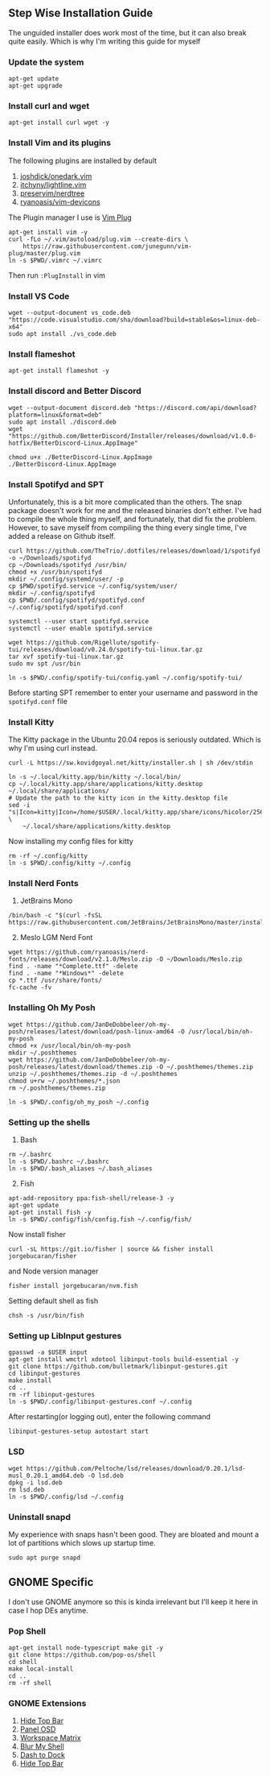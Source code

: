 ## Step Wise Installation Guide

The unguided installer does work most of the time, but it can also break quite easily. Which is why I'm writing this guide for myself

### Update the system

```
apt-get update
apt-get upgrade
```

### Install curl and wget

```
apt-get install curl wget -y
```

### Install Vim and its plugins

The following plugins are installed by default

1. [joshdick/onedark.vim](https://github.com/joshdick/onedark.vim)
2. [itchyny/lightline.vim](https://github.com/itchyny/lightline.vim)
3. [preservim/nerdtree](https://github.com/preservim/nerdtree)
4. [ryanoasis/vim-devicons](https://github.com/ryanoasis/vim-devicons)

The Plugin manager I use is [Vim Plug](https://github.com/junegunn/vim-plug)

```
apt-get install vim -y
curl -fLo ~/.vim/autoload/plug.vim --create-dirs \
    https://raw.githubusercontent.com/junegunn/vim-plug/master/plug.vim
ln -s $PWD/.vimrc ~/.vimrc
```

Then run `:PlugInstall` in vim

### Install VS Code

```
wget --output-document vs_code.deb "https://code.visualstudio.com/sha/download?build=stable&os=linux-deb-x64"
sudo apt install ./vs_code.deb
```

### Install flameshot

```
apt-get install flameshot -y
```

### Install discord and Better Discord

```
wget --output-document discord.deb "https://discord.com/api/download?platform=linux&format=deb"
sudo apt install ./discord.deb
wget "https://github.com/BetterDiscord/Installer/releases/download/v1.0.0-hotfix/BetterDiscord-Linux.AppImage"

chmod u+x ./BetterDiscord-Linux.AppImage
./BetterDiscord-Linux.AppImage
```

### Install Spotifyd and SPT

Unfortunately, this is a bit more complicated than the others. The snap package doesn't work for me and the released binaries don't either. I've had to compile the whole thing myself, and fortunately, that did fix the problem. However, to save myself from compiling the thing every single time, I've added a release on Github itself.

```
curl https://github.com/TheTrio/.dotfiles/releases/download/1/spotifyd -o ~/Downloads/spotifyd
cp ~/Downloads/spotifyd /usr/bin/
chmod +x /usr/bin/spotifyd
mkdir ~/.config/systemd/user/ -p
cp $PWD/spotifyd.service ~/.config/system/user/
mkdir ~/.config/spotifyd
cp $PWD/.config/spotifyd/spotifyd.conf ~/.config/spotifyd/spotifyd.conf

systemctl --user start spotifyd.service
systemctl --user enable spotifyd.service

wget https://github.com/Rigellute/spotify-tui/releases/download/v0.24.0/spotify-tui-linux.tar.gz
tar xvf spotify-tui-linux.tar.gz
sudo mv spt /usr/bin

ln -s $PWD/.config/spotify-tui/config.yaml ~/.config/spotify-tui/
```

Before starting SPT remember to enter your username and password in the `spotifyd.conf` file

### Install Kitty

The Kitty package in the Ubuntu 20.04 repos is seriously outdated. Which is why I'm using curl instead.

```
curl -L https://sw.kovidgoyal.net/kitty/installer.sh | sh /dev/stdin

ln -s ~/.local/kitty.app/bin/kitty ~/.local/bin/
cp ~/.local/kitty.app/share/applications/kitty.desktop ~/.local/share/applications/
# Update the path to the kitty icon in the kitty.desktop file
sed -i "s|Icon=kitty|Icon=/home/$USER/.local/kitty.app/share/icons/hicolor/256x256/apps/kitty.png|g"  \
    ~/.local/share/applications/kitty.desktop
```

Now installing my config files for kitty

```
rm -rf ~/.config/kitty
ln -s $PWD/.config/kitty ~/.config
```

### Install Nerd Fonts

1. JetBrains Mono

```
/bin/bash -c "$(curl -fsSL https://raw.githubusercontent.com/JetBrains/JetBrainsMono/master/install_manual.sh)"
```

2. Meslo LGM Nerd Font

```
wget https://github.com/ryanoasis/nerd-fonts/releases/download/v2.1.0/Meslo.zip -O ~/Downloads/Meslo.zip
find . -name "*Complete.ttf" -delete
find . -name "*Windows*" -delete
cp *.ttf /usr/share/fonts/
fc-cache -fv
```

### Installing Oh My Posh

```
wget https://github.com/JanDeDobbeleer/oh-my-posh/releases/latest/download/posh-linux-amd64 -O /usr/local/bin/oh-my-posh
chmod +x /usr/local/bin/oh-my-posh
mkdir ~/.poshthemes
wget https://github.com/JanDeDobbeleer/oh-my-posh/releases/latest/download/themes.zip -O ~/.poshthemes/themes.zip
unzip ~/.poshthemes/themes.zip -d ~/.poshthemes
chmod u+rw ~/.poshthemes/*.json
rm ~/.poshthemes/themes.zip

ln -s $PWD/.config/oh_my_posh ~/.config
```

### Setting up the shells

1. Bash

```
rm ~/.bashrc
ln -s $PWD/.bashrc ~/.bashrc
ln -s $PWD/.bash_aliases ~/.bash_aliases
```

2. Fish

```
apt-add-repository ppa:fish-shell/release-3 -y
apt-get update
apt-get install fish -y
ln -s $PWD/.config/fish/config.fish ~/.config/fish/
```

Now install fisher

```
curl -sL https://git.io/fisher | source && fisher install jorgebucaran/fisher
```

and Node version manager

```
fisher install jorgebucaran/nvm.fish
```

Setting default shell as fish

```
chsh -s /usr/bin/fish
```

### Setting up LibInput gestures

```
gpasswd -a $USER input
apt-get install wmctrl xdotool libinput-tools build-essential -y
git clone https://github.com/bulletmark/libinput-gestures.git
cd libinput-gestures
make install
cd ..
rm -rf libinput-gestures
ln -s $PWD/.config/libinput-gestures.conf ~/.config
```

After restarting(or logging out), enter the following command

```
libinput-gestures-setup autostart start
```

### LSD

```
wget https://github.com/Peltoche/lsd/releases/download/0.20.1/lsd-musl_0.20.1_amd64.deb -O lsd.deb
dpkg -i lsd.deb
rm lsd.deb
ln -s $PWD/.config/lsd ~/.config
```

### Uninstall snapd

My experience with snaps hasn't been good. They are bloated and mount a lot of partitions which slows up startup time.

```
sudo apt purge snapd
```

## GNOME Specific

I don't use GNOME anymore so this is kinda irrelevant but I'll keep it here in case I hop DEs anytime.

### Pop Shell

```
apt-get install node-typescript make git -y
git clone https://github.com/pop-os/shell
cd shell
make local-install
cd ..
rm -rf shell
```

### GNOME Extensions

1. [Hide Top Bar](https://extensions.gnome.org/extension/545/hide-top-bar/)
2. [Panel OSD](https://extensions.gnome.org/extension/708/panel-osd/)
3. [Workspace Matrix](https://extensions.gnome.org/extension/1485/workspace-matrix/)
4. [Blur My Shell](https://extensions.gnome.org/extension/3193/blur-my-shell/)
5. [Dash to Dock](https://extensions.gnome.org/extension/307/dash-to-dock/)
6. [Hide Top Bar](https://extensions.gnome.org/extension/545/hide-top-bar/)
